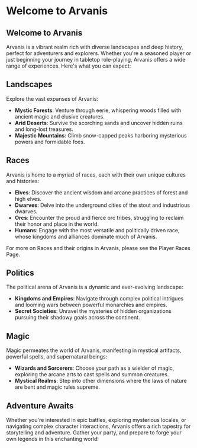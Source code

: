 # Welcome to Arvanis

## Welcome to Arvanis

Arvanis is a vibrant realm rich with diverse landscapes and deep history, perfect for adventurers and explorers. Whether you're a seasoned player or just beginning your journey in tabletop role-playing, Arvanis offers a wide range of experiences. Here's what you can expect:

## Landscapes

Explore the vast expanses of Arvanis:

- **Mystic Forests**: Venture through eerie, whispering woods filled with ancient magic and elusive creatures.
- **Arid Deserts**: Survive the scorching sands and uncover hidden ruins and long-lost treasures.
- **Majestic Mountains**: Climb snow-capped peaks harboring mysterious powers and formidable foes.

## Races

Arvanis is home to a myriad of races, each with their own unique cultures and histories:

- **Elves**: Discover the ancient wisdom and arcane practices of forest and high elves.
- **Dwarves**: Delve into the underground cities of the stout and industrious dwarves.
- **Orcs**: Encounter the proud and fierce orc tribes, struggling to reclaim their honor and place in the world.
- **Humans**: Engage with the most versatile and politically driven race, whose kingdoms and alliances dominate much of Arvanis.

For more on Races and their origins in Arvanis, please see the Player Races Page.

## Politics

The political arena of Arvanis is a dynamic and ever-evolving landscape:

- **Kingdoms and Empires**: Navigate through complex political intrigues and looming wars between powerful monarchies and empires.
- **Secret Societies**: Unravel the mysteries of hidden organizations pursuing their shadowy goals across the continent.

## Magic

Magic permeates the world of Arvanis, manifesting in mystical artifacts, powerful spells, and supernatural beings:

- **Wizards and Sorcerers**: Choose your path as a wielder of magic, exploring the arcane arts to cast spells and summon creatures.
- **Mystical Realms**: Step into other dimensions where the laws of nature are bent and magic rules supreme.

## Adventure Awaits

Whether you're interested in epic battles, exploring mysterious locales, or navigating complex character interactions, Arvanis offers a rich tapestry for storytelling and adventure. Gather your party, and prepare to forge your own legends in this enchanting world!
